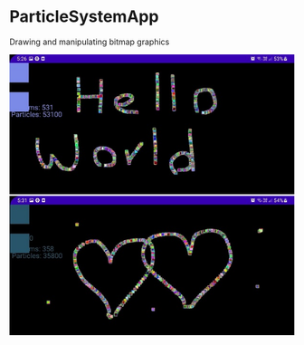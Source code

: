 # ParticleSystemApp
Drawing and manipulating bitmap graphics

![](https://github.com/FreddyAguil4r/ParticleSystemApp/blob/master/06.jpg)
![](https://github.com/FreddyAguil4r/ParticleSystemApp/blob/master/07.jpg)
